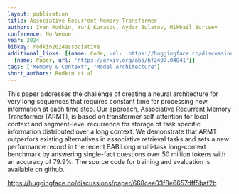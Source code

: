 ```yaml
---
layout: publication
title: Associative Recurrent Memory Transformer
authors: Ivan Rodkin, Yuri Kuratov, Aydar Bulatov, Mikhail Burtsev
conference: No Venue
year: 2024
bibkey: rodkin2024associative
additional_links: [{name: Code, url: 'https://huggingface.co/discussions/paper/668cee03f8e6657dff5baf2b'},
  {name: Paper, url: 'https://arxiv.org/abs/hf2407.04841'}]
tags: ["Memory & Context", "Model Architecture"]
short_authors: Rodkin et al.
---
```

This paper addresses the challenge of creating a neural architecture for very long sequences that requires constant time for processing new information at each time step. Our approach, Associative Recurrent Memory Transformer (ARMT), is based on transformer self-attention for local context and segment-level recurrence for storage of task specific information distributed over a long context. We demonstrate that ARMT outperfors existing alternatives in associative retrieval tasks and sets a new performance record in the recent BABILong multi-task long-context benchmark by answering single-fact questions over 50 million tokens with an accuracy of 79.9%. The source code for training and evaluation is available on github.

https://huggingface.co/discussions/paper/668cee03f8e6657dff5baf2b